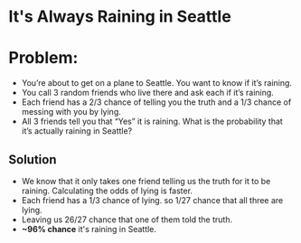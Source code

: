 # It's Always Raining in Seattle

# Problem:
- You’re about to get on a plane to Seattle. You want to know if it’s raining.
- You call 3 random friends who live there and ask each if it’s raining.
- Each friend has a 2/3 chance of telling you the truth and a 1/3 chance of messing with you by lying.
- All 3 friends tell you that “Yes” it is raining. What is the probability that it’s actually raining in Seattle?

## Solution
- We know that it only takes one friend telling us the truth for it to be raining. Calculating the odds of lying is faster.
- Each friend has a 1/3 chance of lying. so 1/27 chance that all three are lying.
- Leaving us 26/27 chance that one of them told the truth.
- **~96% chance** it's raining in Seattle.
